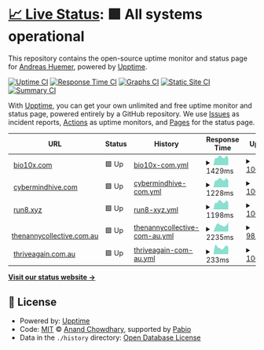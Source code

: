 # [📈 Live Status](https://cybermindhive.github.io/upptime): <!--live status--> **🟩 All systems operational**

This repository contains the open-source uptime monitor and status page for [Andreas Huemer](https://cybermindhive.github.io/upptime), powered by [Upptime](https://github.com/upptime/upptime).

[![Uptime CI](https://github.com/cybermindhive/upptime/workflows/Uptime%20CI/badge.svg)](https://github.com/cybermindhive/upptime/actions?query=workflow%3A%22Uptime+CI%22)
[![Response Time CI](https://github.com/cybermindhive/upptime/workflows/Response%20Time%20CI/badge.svg)](https://github.com/cybermindhive/upptime/actions?query=workflow%3A%22Response+Time+CI%22)
[![Graphs CI](https://github.com/cybermindhive/upptime/workflows/Graphs%20CI/badge.svg)](https://github.com/cybermindhive/upptime/actions?query=workflow%3A%22Graphs+CI%22)
[![Static Site CI](https://github.com/cybermindhive/upptime/workflows/Static%20Site%20CI/badge.svg)](https://github.com/cybermindhive/upptime/actions?query=workflow%3A%22Static+Site+CI%22)
[![Summary CI](https://github.com/cybermindhive/upptime/workflows/Summary%20CI/badge.svg)](https://github.com/cybermindhive/upptime/actions?query=workflow%3A%22Summary+CI%22)

With [Upptime](https://upptime.js.org), you can get your own unlimited and free uptime monitor and status page, powered entirely by a GitHub repository. We use [Issues](https://github.com/cybermindhive/upptime/issues) as incident reports, [Actions](https://github.com/cybermindhive/upptime/actions) as uptime monitors, and [Pages](https://cybermindhive.github.io/upptime) for the status page.

<!--start: status pages-->
<!-- This summary is generated by Upptime (https://github.com/upptime/upptime) -->
<!-- Do not edit this manually, your changes will be overwritten -->
<!-- prettier-ignore -->
| URL | Status | History | Response Time | Uptime |
| --- | ------ | ------- | ------------- | ------ |
| <img alt="" src="https://icons.duckduckgo.com/ip3/bio10x.com.ico" height="13"> [bio10x.com](https://bio10x.com/) | 🟩 Up | [bio10x-com.yml](https://github.com/cybermindhive/upptime/commits/HEAD/history/bio10x-com.yml) | <details><summary><img alt="Response time graph" src="./graphs/bio10x-com/response-time-week.png" height="20"> 1429ms</summary><br><a href="https://cybermindhive.github.io/upptime/history/bio10x-com"><img alt="Response time 1542" src="https://img.shields.io/endpoint?url=https%3A%2F%2Fraw.githubusercontent.com%2Fcybermindhive%2Fupptime%2FHEAD%2Fapi%2Fbio10x-com%2Fresponse-time.json"></a><br><a href="https://cybermindhive.github.io/upptime/history/bio10x-com"><img alt="24-hour response time 1254" src="https://img.shields.io/endpoint?url=https%3A%2F%2Fraw.githubusercontent.com%2Fcybermindhive%2Fupptime%2FHEAD%2Fapi%2Fbio10x-com%2Fresponse-time-day.json"></a><br><a href="https://cybermindhive.github.io/upptime/history/bio10x-com"><img alt="7-day response time 1429" src="https://img.shields.io/endpoint?url=https%3A%2F%2Fraw.githubusercontent.com%2Fcybermindhive%2Fupptime%2FHEAD%2Fapi%2Fbio10x-com%2Fresponse-time-week.json"></a><br><a href="https://cybermindhive.github.io/upptime/history/bio10x-com"><img alt="30-day response time 1542" src="https://img.shields.io/endpoint?url=https%3A%2F%2Fraw.githubusercontent.com%2Fcybermindhive%2Fupptime%2FHEAD%2Fapi%2Fbio10x-com%2Fresponse-time-month.json"></a><br><a href="https://cybermindhive.github.io/upptime/history/bio10x-com"><img alt="1-year response time 1542" src="https://img.shields.io/endpoint?url=https%3A%2F%2Fraw.githubusercontent.com%2Fcybermindhive%2Fupptime%2FHEAD%2Fapi%2Fbio10x-com%2Fresponse-time-year.json"></a></details> | <details><summary><a href="https://cybermindhive.github.io/upptime/history/bio10x-com">100.00%</a></summary><a href="https://cybermindhive.github.io/upptime/history/bio10x-com"><img alt="All-time uptime 100.00%" src="https://img.shields.io/endpoint?url=https%3A%2F%2Fraw.githubusercontent.com%2Fcybermindhive%2Fupptime%2FHEAD%2Fapi%2Fbio10x-com%2Fuptime.json"></a><br><a href="https://cybermindhive.github.io/upptime/history/bio10x-com"><img alt="24-hour uptime 100.00%" src="https://img.shields.io/endpoint?url=https%3A%2F%2Fraw.githubusercontent.com%2Fcybermindhive%2Fupptime%2FHEAD%2Fapi%2Fbio10x-com%2Fuptime-day.json"></a><br><a href="https://cybermindhive.github.io/upptime/history/bio10x-com"><img alt="7-day uptime 100.00%" src="https://img.shields.io/endpoint?url=https%3A%2F%2Fraw.githubusercontent.com%2Fcybermindhive%2Fupptime%2FHEAD%2Fapi%2Fbio10x-com%2Fuptime-week.json"></a><br><a href="https://cybermindhive.github.io/upptime/history/bio10x-com"><img alt="30-day uptime 100.00%" src="https://img.shields.io/endpoint?url=https%3A%2F%2Fraw.githubusercontent.com%2Fcybermindhive%2Fupptime%2FHEAD%2Fapi%2Fbio10x-com%2Fuptime-month.json"></a><br><a href="https://cybermindhive.github.io/upptime/history/bio10x-com"><img alt="1-year uptime 100.00%" src="https://img.shields.io/endpoint?url=https%3A%2F%2Fraw.githubusercontent.com%2Fcybermindhive%2Fupptime%2FHEAD%2Fapi%2Fbio10x-com%2Fuptime-year.json"></a></details>
| <img alt="" src="https://icons.duckduckgo.com/ip3/cybermindhive.com.ico" height="13"> [cybermindhive.com](https://cybermindhive.com/) | 🟩 Up | [cybermindhive-com.yml](https://github.com/cybermindhive/upptime/commits/HEAD/history/cybermindhive-com.yml) | <details><summary><img alt="Response time graph" src="./graphs/cybermindhive-com/response-time-week.png" height="20"> 1228ms</summary><br><a href="https://cybermindhive.github.io/upptime/history/cybermindhive-com"><img alt="Response time 1275" src="https://img.shields.io/endpoint?url=https%3A%2F%2Fraw.githubusercontent.com%2Fcybermindhive%2Fupptime%2FHEAD%2Fapi%2Fcybermindhive-com%2Fresponse-time.json"></a><br><a href="https://cybermindhive.github.io/upptime/history/cybermindhive-com"><img alt="24-hour response time 1064" src="https://img.shields.io/endpoint?url=https%3A%2F%2Fraw.githubusercontent.com%2Fcybermindhive%2Fupptime%2FHEAD%2Fapi%2Fcybermindhive-com%2Fresponse-time-day.json"></a><br><a href="https://cybermindhive.github.io/upptime/history/cybermindhive-com"><img alt="7-day response time 1228" src="https://img.shields.io/endpoint?url=https%3A%2F%2Fraw.githubusercontent.com%2Fcybermindhive%2Fupptime%2FHEAD%2Fapi%2Fcybermindhive-com%2Fresponse-time-week.json"></a><br><a href="https://cybermindhive.github.io/upptime/history/cybermindhive-com"><img alt="30-day response time 1275" src="https://img.shields.io/endpoint?url=https%3A%2F%2Fraw.githubusercontent.com%2Fcybermindhive%2Fupptime%2FHEAD%2Fapi%2Fcybermindhive-com%2Fresponse-time-month.json"></a><br><a href="https://cybermindhive.github.io/upptime/history/cybermindhive-com"><img alt="1-year response time 1275" src="https://img.shields.io/endpoint?url=https%3A%2F%2Fraw.githubusercontent.com%2Fcybermindhive%2Fupptime%2FHEAD%2Fapi%2Fcybermindhive-com%2Fresponse-time-year.json"></a></details> | <details><summary><a href="https://cybermindhive.github.io/upptime/history/cybermindhive-com">100.00%</a></summary><a href="https://cybermindhive.github.io/upptime/history/cybermindhive-com"><img alt="All-time uptime 100.00%" src="https://img.shields.io/endpoint?url=https%3A%2F%2Fraw.githubusercontent.com%2Fcybermindhive%2Fupptime%2FHEAD%2Fapi%2Fcybermindhive-com%2Fuptime.json"></a><br><a href="https://cybermindhive.github.io/upptime/history/cybermindhive-com"><img alt="24-hour uptime 100.00%" src="https://img.shields.io/endpoint?url=https%3A%2F%2Fraw.githubusercontent.com%2Fcybermindhive%2Fupptime%2FHEAD%2Fapi%2Fcybermindhive-com%2Fuptime-day.json"></a><br><a href="https://cybermindhive.github.io/upptime/history/cybermindhive-com"><img alt="7-day uptime 100.00%" src="https://img.shields.io/endpoint?url=https%3A%2F%2Fraw.githubusercontent.com%2Fcybermindhive%2Fupptime%2FHEAD%2Fapi%2Fcybermindhive-com%2Fuptime-week.json"></a><br><a href="https://cybermindhive.github.io/upptime/history/cybermindhive-com"><img alt="30-day uptime 100.00%" src="https://img.shields.io/endpoint?url=https%3A%2F%2Fraw.githubusercontent.com%2Fcybermindhive%2Fupptime%2FHEAD%2Fapi%2Fcybermindhive-com%2Fuptime-month.json"></a><br><a href="https://cybermindhive.github.io/upptime/history/cybermindhive-com"><img alt="1-year uptime 100.00%" src="https://img.shields.io/endpoint?url=https%3A%2F%2Fraw.githubusercontent.com%2Fcybermindhive%2Fupptime%2FHEAD%2Fapi%2Fcybermindhive-com%2Fuptime-year.json"></a></details>
| <img alt="" src="https://icons.duckduckgo.com/ip3/run8.xyz.ico" height="13"> [run8.xyz](https://run8.xyz/) | 🟩 Up | [run8-xyz.yml](https://github.com/cybermindhive/upptime/commits/HEAD/history/run8-xyz.yml) | <details><summary><img alt="Response time graph" src="./graphs/run8-xyz/response-time-week.png" height="20"> 1198ms</summary><br><a href="https://cybermindhive.github.io/upptime/history/run8-xyz"><img alt="Response time 1254" src="https://img.shields.io/endpoint?url=https%3A%2F%2Fraw.githubusercontent.com%2Fcybermindhive%2Fupptime%2FHEAD%2Fapi%2Frun8-xyz%2Fresponse-time.json"></a><br><a href="https://cybermindhive.github.io/upptime/history/run8-xyz"><img alt="24-hour response time 1054" src="https://img.shields.io/endpoint?url=https%3A%2F%2Fraw.githubusercontent.com%2Fcybermindhive%2Fupptime%2FHEAD%2Fapi%2Frun8-xyz%2Fresponse-time-day.json"></a><br><a href="https://cybermindhive.github.io/upptime/history/run8-xyz"><img alt="7-day response time 1198" src="https://img.shields.io/endpoint?url=https%3A%2F%2Fraw.githubusercontent.com%2Fcybermindhive%2Fupptime%2FHEAD%2Fapi%2Frun8-xyz%2Fresponse-time-week.json"></a><br><a href="https://cybermindhive.github.io/upptime/history/run8-xyz"><img alt="30-day response time 1254" src="https://img.shields.io/endpoint?url=https%3A%2F%2Fraw.githubusercontent.com%2Fcybermindhive%2Fupptime%2FHEAD%2Fapi%2Frun8-xyz%2Fresponse-time-month.json"></a><br><a href="https://cybermindhive.github.io/upptime/history/run8-xyz"><img alt="1-year response time 1254" src="https://img.shields.io/endpoint?url=https%3A%2F%2Fraw.githubusercontent.com%2Fcybermindhive%2Fupptime%2FHEAD%2Fapi%2Frun8-xyz%2Fresponse-time-year.json"></a></details> | <details><summary><a href="https://cybermindhive.github.io/upptime/history/run8-xyz">100.00%</a></summary><a href="https://cybermindhive.github.io/upptime/history/run8-xyz"><img alt="All-time uptime 100.00%" src="https://img.shields.io/endpoint?url=https%3A%2F%2Fraw.githubusercontent.com%2Fcybermindhive%2Fupptime%2FHEAD%2Fapi%2Frun8-xyz%2Fuptime.json"></a><br><a href="https://cybermindhive.github.io/upptime/history/run8-xyz"><img alt="24-hour uptime 100.00%" src="https://img.shields.io/endpoint?url=https%3A%2F%2Fraw.githubusercontent.com%2Fcybermindhive%2Fupptime%2FHEAD%2Fapi%2Frun8-xyz%2Fuptime-day.json"></a><br><a href="https://cybermindhive.github.io/upptime/history/run8-xyz"><img alt="7-day uptime 100.00%" src="https://img.shields.io/endpoint?url=https%3A%2F%2Fraw.githubusercontent.com%2Fcybermindhive%2Fupptime%2FHEAD%2Fapi%2Frun8-xyz%2Fuptime-week.json"></a><br><a href="https://cybermindhive.github.io/upptime/history/run8-xyz"><img alt="30-day uptime 100.00%" src="https://img.shields.io/endpoint?url=https%3A%2F%2Fraw.githubusercontent.com%2Fcybermindhive%2Fupptime%2FHEAD%2Fapi%2Frun8-xyz%2Fuptime-month.json"></a><br><a href="https://cybermindhive.github.io/upptime/history/run8-xyz"><img alt="1-year uptime 100.00%" src="https://img.shields.io/endpoint?url=https%3A%2F%2Fraw.githubusercontent.com%2Fcybermindhive%2Fupptime%2FHEAD%2Fapi%2Frun8-xyz%2Fuptime-year.json"></a></details>
| <img alt="" src="https://icons.duckduckgo.com/ip3/thenannycollective.com.au.ico" height="13"> [thenannycollective.com.au](https://thenannycollective.com.au/) | 🟩 Up | [thenannycollective-com-au.yml](https://github.com/cybermindhive/upptime/commits/HEAD/history/thenannycollective-com-au.yml) | <details><summary><img alt="Response time graph" src="./graphs/thenannycollective-com-au/response-time-week.png" height="20"> 2235ms</summary><br><a href="https://cybermindhive.github.io/upptime/history/thenannycollective-com-au"><img alt="Response time 2123" src="https://img.shields.io/endpoint?url=https%3A%2F%2Fraw.githubusercontent.com%2Fcybermindhive%2Fupptime%2FHEAD%2Fapi%2Fthenannycollective-com-au%2Fresponse-time.json"></a><br><a href="https://cybermindhive.github.io/upptime/history/thenannycollective-com-au"><img alt="24-hour response time 1748" src="https://img.shields.io/endpoint?url=https%3A%2F%2Fraw.githubusercontent.com%2Fcybermindhive%2Fupptime%2FHEAD%2Fapi%2Fthenannycollective-com-au%2Fresponse-time-day.json"></a><br><a href="https://cybermindhive.github.io/upptime/history/thenannycollective-com-au"><img alt="7-day response time 2235" src="https://img.shields.io/endpoint?url=https%3A%2F%2Fraw.githubusercontent.com%2Fcybermindhive%2Fupptime%2FHEAD%2Fapi%2Fthenannycollective-com-au%2Fresponse-time-week.json"></a><br><a href="https://cybermindhive.github.io/upptime/history/thenannycollective-com-au"><img alt="30-day response time 2123" src="https://img.shields.io/endpoint?url=https%3A%2F%2Fraw.githubusercontent.com%2Fcybermindhive%2Fupptime%2FHEAD%2Fapi%2Fthenannycollective-com-au%2Fresponse-time-month.json"></a><br><a href="https://cybermindhive.github.io/upptime/history/thenannycollective-com-au"><img alt="1-year response time 2123" src="https://img.shields.io/endpoint?url=https%3A%2F%2Fraw.githubusercontent.com%2Fcybermindhive%2Fupptime%2FHEAD%2Fapi%2Fthenannycollective-com-au%2Fresponse-time-year.json"></a></details> | <details><summary><a href="https://cybermindhive.github.io/upptime/history/thenannycollective-com-au">98.03%</a></summary><a href="https://cybermindhive.github.io/upptime/history/thenannycollective-com-au"><img alt="All-time uptime 89.08%" src="https://img.shields.io/endpoint?url=https%3A%2F%2Fraw.githubusercontent.com%2Fcybermindhive%2Fupptime%2FHEAD%2Fapi%2Fthenannycollective-com-au%2Fuptime.json"></a><br><a href="https://cybermindhive.github.io/upptime/history/thenannycollective-com-au"><img alt="24-hour uptime 90.22%" src="https://img.shields.io/endpoint?url=https%3A%2F%2Fraw.githubusercontent.com%2Fcybermindhive%2Fupptime%2FHEAD%2Fapi%2Fthenannycollective-com-au%2Fuptime-day.json"></a><br><a href="https://cybermindhive.github.io/upptime/history/thenannycollective-com-au"><img alt="7-day uptime 98.03%" src="https://img.shields.io/endpoint?url=https%3A%2F%2Fraw.githubusercontent.com%2Fcybermindhive%2Fupptime%2FHEAD%2Fapi%2Fthenannycollective-com-au%2Fuptime-week.json"></a><br><a href="https://cybermindhive.github.io/upptime/history/thenannycollective-com-au"><img alt="30-day uptime 89.08%" src="https://img.shields.io/endpoint?url=https%3A%2F%2Fraw.githubusercontent.com%2Fcybermindhive%2Fupptime%2FHEAD%2Fapi%2Fthenannycollective-com-au%2Fuptime-month.json"></a><br><a href="https://cybermindhive.github.io/upptime/history/thenannycollective-com-au"><img alt="1-year uptime 89.08%" src="https://img.shields.io/endpoint?url=https%3A%2F%2Fraw.githubusercontent.com%2Fcybermindhive%2Fupptime%2FHEAD%2Fapi%2Fthenannycollective-com-au%2Fuptime-year.json"></a></details>
| <img alt="" src="https://icons.duckduckgo.com/ip3/www.thriveagain.com.au.ico" height="13"> [thriveagain.com.au](https://www.thriveagain.com.au/) | 🟩 Up | [thriveagain-com-au.yml](https://github.com/cybermindhive/upptime/commits/HEAD/history/thriveagain-com-au.yml) | <details><summary><img alt="Response time graph" src="./graphs/thriveagain-com-au/response-time-week.png" height="20"> 233ms</summary><br><a href="https://cybermindhive.github.io/upptime/history/thriveagain-com-au"><img alt="Response time 410" src="https://img.shields.io/endpoint?url=https%3A%2F%2Fraw.githubusercontent.com%2Fcybermindhive%2Fupptime%2FHEAD%2Fapi%2Fthriveagain-com-au%2Fresponse-time.json"></a><br><a href="https://cybermindhive.github.io/upptime/history/thriveagain-com-au"><img alt="24-hour response time 248" src="https://img.shields.io/endpoint?url=https%3A%2F%2Fraw.githubusercontent.com%2Fcybermindhive%2Fupptime%2FHEAD%2Fapi%2Fthriveagain-com-au%2Fresponse-time-day.json"></a><br><a href="https://cybermindhive.github.io/upptime/history/thriveagain-com-au"><img alt="7-day response time 233" src="https://img.shields.io/endpoint?url=https%3A%2F%2Fraw.githubusercontent.com%2Fcybermindhive%2Fupptime%2FHEAD%2Fapi%2Fthriveagain-com-au%2Fresponse-time-week.json"></a><br><a href="https://cybermindhive.github.io/upptime/history/thriveagain-com-au"><img alt="30-day response time 410" src="https://img.shields.io/endpoint?url=https%3A%2F%2Fraw.githubusercontent.com%2Fcybermindhive%2Fupptime%2FHEAD%2Fapi%2Fthriveagain-com-au%2Fresponse-time-month.json"></a><br><a href="https://cybermindhive.github.io/upptime/history/thriveagain-com-au"><img alt="1-year response time 410" src="https://img.shields.io/endpoint?url=https%3A%2F%2Fraw.githubusercontent.com%2Fcybermindhive%2Fupptime%2FHEAD%2Fapi%2Fthriveagain-com-au%2Fresponse-time-year.json"></a></details> | <details><summary><a href="https://cybermindhive.github.io/upptime/history/thriveagain-com-au">100.00%</a></summary><a href="https://cybermindhive.github.io/upptime/history/thriveagain-com-au"><img alt="All-time uptime 100.00%" src="https://img.shields.io/endpoint?url=https%3A%2F%2Fraw.githubusercontent.com%2Fcybermindhive%2Fupptime%2FHEAD%2Fapi%2Fthriveagain-com-au%2Fuptime.json"></a><br><a href="https://cybermindhive.github.io/upptime/history/thriveagain-com-au"><img alt="24-hour uptime 100.00%" src="https://img.shields.io/endpoint?url=https%3A%2F%2Fraw.githubusercontent.com%2Fcybermindhive%2Fupptime%2FHEAD%2Fapi%2Fthriveagain-com-au%2Fuptime-day.json"></a><br><a href="https://cybermindhive.github.io/upptime/history/thriveagain-com-au"><img alt="7-day uptime 100.00%" src="https://img.shields.io/endpoint?url=https%3A%2F%2Fraw.githubusercontent.com%2Fcybermindhive%2Fupptime%2FHEAD%2Fapi%2Fthriveagain-com-au%2Fuptime-week.json"></a><br><a href="https://cybermindhive.github.io/upptime/history/thriveagain-com-au"><img alt="30-day uptime 100.00%" src="https://img.shields.io/endpoint?url=https%3A%2F%2Fraw.githubusercontent.com%2Fcybermindhive%2Fupptime%2FHEAD%2Fapi%2Fthriveagain-com-au%2Fuptime-month.json"></a><br><a href="https://cybermindhive.github.io/upptime/history/thriveagain-com-au"><img alt="1-year uptime 100.00%" src="https://img.shields.io/endpoint?url=https%3A%2F%2Fraw.githubusercontent.com%2Fcybermindhive%2Fupptime%2FHEAD%2Fapi%2Fthriveagain-com-au%2Fuptime-year.json"></a></details>

<!--end: status pages-->

[**Visit our status website →**](https://cybermindhive.github.io/upptime)

## 📄 License

- Powered by: [Upptime](https://github.com/upptime/upptime)
- Code: [MIT](./LICENSE) © [Anand Chowdhary](https://anandchowdhary.com), supported by [Pabio](https://pabio.com)
- Data in the `./history` directory: [Open Database License](https://opendatacommons.org/licenses/odbl/1-0/)
